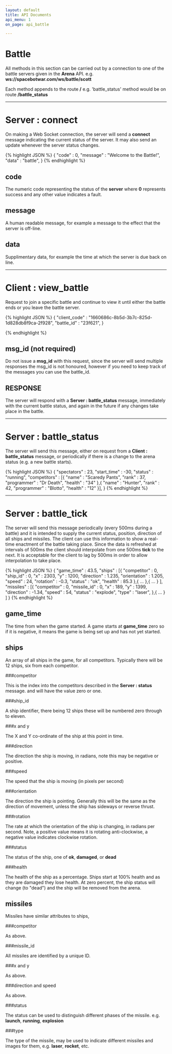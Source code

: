 ```yaml
---
layout: default
title: API Documents
api_menu: 1
on_page: api_battle

---
```


Battle
======

All methods in this section can be carried out by a connection to one of the battle
servers given in the **Arena** API. e.g. **ws://spacebotwar.com/ws/battle/scott**

Each method appends to the route **/** e.g. 'battle_status' method would be on route **/battle_status**


---
Server : connect
================

On making a Web Socket connection, the server will send a **connect** message indicating the
current status of the server. It may also send an update whenever the server status changes.

{% highlight JSON %}
{
    "code"          : 0,
    "message"       : "Welcome to the Battle!",
    "data"          : "battle",
}
{% endhighlight %}

code
----

The numeric code representing the status of the **server** where **0** represents success
and any other value indicates a fault.

message
-------

A human readable message, for example a message to the effect that the server is off-line.

data
----

Supplimentary data, for example the time at which the server is due back on line.


---
Client : view_battle
====================

Request to join a specific battle and continue to view it until either the battle ends
or you leave the battle server.

{% highlight JSON %}
{
    "client_code"   : "1660686c-8b5d-3b7c-825d-1d828db8f9ca-2f928",
    "battle_id"     : "23f621",
}

{% endhighlight %}

msg_id (not required)
--------------------

Do not issue a **msg_id** with this request, since the server will send multiple
responses the msg_id is not honoured, however if you need to keep track of the
messages you can use the battle_id.


RESPONSE
--------

The server will respond with a **Server : battle_status** message, immediately
with the current battle status, and again in the future if any changes take
place in the battle.




---
Server : battle_status
=====================

The server will send this message, either on request from a **Client : battle_status**
message, or periodically if there is a change to the arena status (e.g.
a new battle starts).

{% highlight JSON %}
{
    "spectators"    : 23,
    "start_time"    : -30,
    "status"        : "running",
    "competitors"       : [{
        "name"          : "Scaredy Pants",
        "rank"          : 37,
        "programmer"    : "Dr Death",
        "health"        : "34"
    },{
        "name"          : "Hunter",
        "rank"          : 42,
        "programmer"    : "Blotto",
        "health"        : "12"
    }],
}
{% endhighlight %}




---
Server : battle_tick
===================

The server will send this message periodically (every 500ms during a battle) and it
is intended to supply the current status, position, direction of all ships and
missiles. The client can use this information to show a real-time enactment of the
battle taking place. Since the data is refreshed at intervals of 500ms the client
should interpolate from one 500ms **tick** to the next. It is acceptable for the
client to lag by 500ms in order to allow interpolation to take place.

{% highlight JSON %}
{
    "game_time"     : 43.5,
    "ships"         : [{
        "competitor"    : 0,
        "ship_id"       : 0,
        "x"             : 2303,
        "y"             : 1200,
        "direction"     : 1.235,
        "orientation"   : 1.205,
        "speed"         : 24,
        "rotation"      : -0.3,
        "status"        : "ok",
        "health"        : 85.3
    },{
        ...
    },{
        ...
    }
    ],
    "missiles"      : [{
        "competitor"    : 0,
        "missile_id"    : 0,
        "x"             : 189,
        "y"             : 1399,
        "direction"     : -1.34,
        "speed"         : 54,
        "status"        : "explode",
        "type"          : "laser",
    },{
        ...
    }
    ]
}
{% endhighlight %}

game_time
---------

The time from when the game started. A game starts at **game_time** zero so
if it is negative, it means the game is being set up and has not yet started.

ships
-----

An array of all ships in the game, for all competitors. Typically there will
be 12 ships, six from each competitor.

###competitor

This is the index into the competitors described in the **Server : status** message.
and will have the value zero or one.

###ship_id

A ship identifier, there being 12 ships these will be numbered zero through to eleven.

###x and y

The X and Y co-ordinate of the ship at this point in time.

###direction

The direction the ship is moving, in radians, note this may be negative or positive.

###speed

The speed that the ship is moving (in pixels per second)

###orientation

The direction the ship is pointing. Generally this will be the same as the direction
of movement, unless the ship has sideways or reverse thrust.

###rotation

The rate at which the orientation of the ship is changing, in radians per second. 
Note, a positive value means it is rotating anti-clockwise, a negative value indicates
clockwise rotation.

###status

The status of the ship, one of **ok**, **damaged**, or **dead**

###health

The health of the ship as a percentage. Ships start at 100% health and as they are
damaged they lose health. At zero percent, the ship status will change (to "dead") and
the ship will be removed from the arena.

missiles
--------

Missiles have similar attributes to ships,

###competitor

As above.

###missile_id

All missiles are identified by a unique ID.

###x and y

As above.

###direction and speed

As above.

###status

The status can be used to distinguish different phases of the missile. e.g.
**launch**, **running**, **explosion**

###type

The type of the missile, may be used to indicate different missiles and images for them,
e.g. **laser**, **rocket**, etc.

